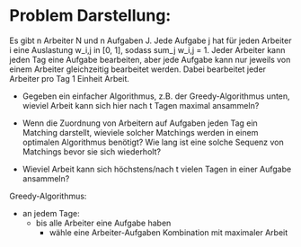 # Problem Darstellung:

Es gibt n Arbeiter N und n Aufgaben J. Jede Aufgabe j hat für jeden Arbeiter i eine Auslastung w_i,j in [0, 1], sodass sum_j w_i,j = 1. Jeder Arbeiter kann jeden Tag eine Aufgabe bearbeiten, aber jede Aufgabe kann nur jeweils von einem Arbeiter gleichzeitig bearbeitet werden. Dabei bearbeitet jeder Arbeiter pro Tag 1 Einheit Arbeit.


- Gegeben ein einfacher Algorithmus, z.B. der Greedy-Algorithmus unten, wieviel Arbeit kann sich hier nach t Tagen maximal ansammeln?

- Wenn die Zuordnung von Arbeitern auf Aufgaben jeden Tag ein Matching darstellt, wieviele solcher Matchings werden in einem optimalen Algorithmus benötigt? Wie lang ist eine solche Sequenz von Matchings bevor sie sich wiederholt?

- Wieviel Arbeit kann sich höchstens/nach t vielen Tagen in einer Aufgabe ansammeln?
  
Greedy-Algorithmus:
- an jedem Tage:
    - bis alle Arbeiter eine Aufgabe haben
        - wähle eine Arbeiter-Aufgaben Kombination mit maximaler Arbeit
